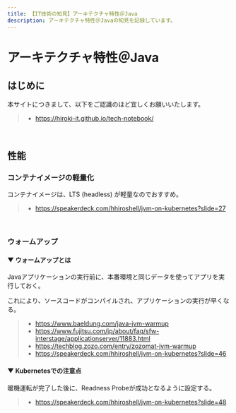 ```yaml
---
title: 【IT技術の知見】アーキテクチャ特性＠Java
description: アーキテクチャ特性＠Javaの知見を記録しています。
---
```


# アーキテクチャ特性＠Java

## はじめに

本サイトにつきまして、以下をご認識のほど宜しくお願いいたします。

> - https://hiroki-it.github.io/tech-notebook/

<br>

## 性能

### コンテナイメージの軽量化

コンテナイメージは、LTS (headless) が軽量なのでおすすめ。

> - https://speakerdeck.com/hhiroshell/jvm-on-kubernetes?slide=27

<br>

### ウォームアップ

#### ▼ ウォームアップとは

Javaアプリケーションの実行前に、本番環境と同じデータを使ってアプリを実行しておく。

これにより、ソースコードがコンパイルされ、アプリケーションの実行が早くなる。

> - https://www.baeldung.com/java-jvm-warmup
> - https://www.fujitsu.com/jp/about/faq/sfw-interstage/applicationserver/11883.html
> - https://techblog.zozo.com/entry/zozomat-jvm-warmup
> - https://speakerdeck.com/hhiroshell/jvm-on-kubernetes?slide=46

#### ▼ Kubernetesでの注意点

暖機運転が完了した後に、Readness Probeが成功となるように設定する。

> - https://speakerdeck.com/hhiroshell/jvm-on-kubernetes?slide=48

<br>
